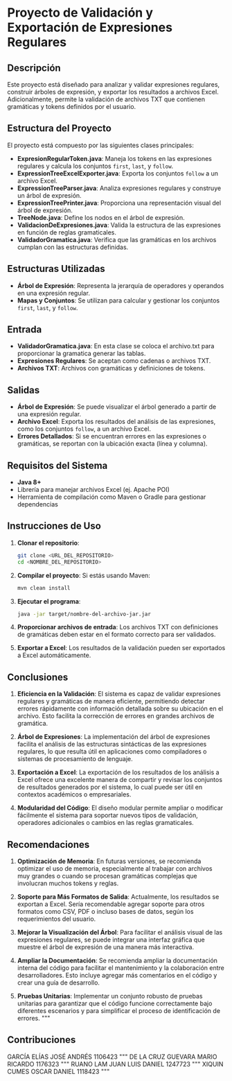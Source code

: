 
# Proyecto de Validación y Exportación de Expresiones Regulares

## Descripción
Este proyecto está diseñado para analizar y validar expresiones regulares, construir árboles de expresión, y exportar los resultados a archivos Excel. Adicionalmente, permite la validación de archivos TXT que contienen gramáticas y tokens definidos por el usuario.

## Estructura del Proyecto
El proyecto está compuesto por las siguientes clases principales:

- **ExpresionRegularToken.java**: Maneja los tokens en las expresiones regulares y calcula los conjuntos `first`, `last`, y `follow`.
- **ExpressionTreeExcelExporter.java**: Exporta los conjuntos `follow` a un archivo Excel.
- **ExpressionTreeParser.java**: Analiza expresiones regulares y construye un árbol de expresión.
- **ExpressionTreePrinter.java**: Proporciona una representación visual del árbol de expresión.
- **TreeNode.java**: Define los nodos en el árbol de expresión.
- **ValidacionDeExpresiones.java**: Valida la estructura de las expresiones en función de reglas gramaticales.
- **ValidadorGramatica.java**: Verifica que las gramáticas en los archivos cumplan con las estructuras definidas.

## Estructuras Utilizadas
- **Árbol de Expresión**: Representa la jerarquía de operadores y operandos en una expresión regular.
- **Mapas y Conjuntos**: Se utilizan para calcular y gestionar los conjuntos `first`, `last`, y `follow`.

## Entrada
- **ValidadorGramatica.java**: En esta clase se coloca el archivo.txt para proporcionar la gramatica generar las tablas.
- **Expresiones Regulares**: Se aceptan como cadenas o archivos TXT.
- **Archivos TXT**: Archivos con gramáticas y definiciones de tokens.

## Salidas
- **Árbol de Expresión**: Se puede visualizar el árbol generado a partir de una expresión regular.
- **Archivo Excel**: Exporta los resultados del análisis de las expresiones, como los conjuntos `follow`, a un archivo Excel.
- **Errores Detallados**: Si se encuentran errores en las expresiones o gramáticas, se reportan con la ubicación exacta (línea y columna).

## Requisitos del Sistema
- **Java 8+**
- Librería para manejar archivos Excel (ej. Apache POI)
- Herramienta de compilación como Maven o Gradle para gestionar dependencias

## Instrucciones de Uso

1. **Clonar el repositorio**:
   ```bash
   git clone <URL_DEL_REPOSITORIO>
   cd <NOMBRE_DEL_REPOSITORIO>
   ```

2. **Compilar el proyecto**:
   Si estás usando Maven:
   ```bash
   mvn clean install
   ```

3. **Ejecutar el programa**:
   ```bash
   java -jar target/nombre-del-archivo-jar.jar
   ```

4. **Proporcionar archivos de entrada**:
   Los archivos TXT con definiciones de gramáticas deben estar en el formato correcto para ser validados.

5. **Exportar a Excel**:
   Los resultados de la validación pueden ser exportados a Excel automáticamente.

## Conclusiones
1. **Eficiencia en la Validación**: El sistema es capaz de validar expresiones regulares y gramáticas de manera eficiente, permitiendo detectar errores rápidamente con información detallada sobre su ubicación en el archivo. Esto facilita la corrección de errores en grandes archivos de gramática.
   
2. **Árbol de Expresiones**: La implementación del árbol de expresiones facilita el análisis de las estructuras sintácticas de las expresiones regulares, lo que resulta útil en aplicaciones como compiladores o sistemas de procesamiento de lenguaje.

3. **Exportación a Excel**: La exportación de los resultados de los análisis a Excel ofrece una excelente manera de compartir y revisar los conjuntos de resultados generados por el sistema, lo cual puede ser útil en contextos académicos o empresariales.

4. **Modularidad del Código**: El diseño modular permite ampliar o modificar fácilmente el sistema para soportar nuevos tipos de validación, operadores adicionales o cambios en las reglas gramaticales.

## Recomendaciones
1. **Optimización de Memoria**: En futuras versiones, se recomienda optimizar el uso de memoria, especialmente al trabajar con archivos muy grandes o cuando se procesan gramáticas complejas que involucran muchos tokens y reglas.

2. **Soporte para Más Formatos de Salida**: Actualmente, los resultados se exportan a Excel. Sería recomendable agregar soporte para otros formatos como CSV, PDF o incluso bases de datos, según los requerimientos del usuario.

3. **Mejorar la Visualización del Árbol**: Para facilitar el análisis visual de las expresiones regulares, se puede integrar una interfaz gráfica que muestre el árbol de expresión de una manera más interactiva.

4. **Ampliar la Documentación**: Se recomienda ampliar la documentación interna del código para facilitar el mantenimiento y la colaboración entre desarrolladores. Esto incluye agregar más comentarios en el código y crear una guía de desarrollo.

5. **Pruebas Unitarias**: Implementar un conjunto robusto de pruebas unitarias para garantizar que el código funcione correctamente bajo diferentes escenarios y para simplificar el proceso de identificación de errores.
"""

## Contribuciones
GARCÍA ELÍAS JOSÉ ANDRÉS         1106423
"""
DE LA CRUZ GUEVARA MARIO RICARDO	1176323
"""
RUANO LAM JUAN LUIS DANIEL	      1247723
"""
XIQUIN CUMES OSCAR DANIEL	      1118423
"""

